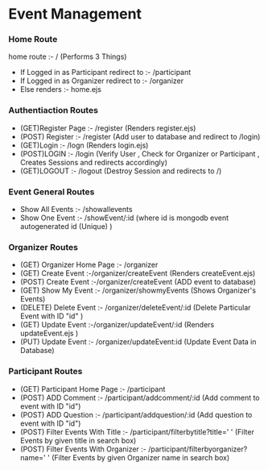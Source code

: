 # Event Management
### Home Route
 home route :-		/         (Performs 3 Things) 
 * If Logged in as Participant redirect to :-		/participant
 * If Logged in as Organizer redirect to   :- /organizer
 * Else renders                            :- home.ejs
### Authentiaction Routes
* (GET)Register Page   :- /register (Renders register.ejs)
* (POST) Register      :- /register (Add user to database and redirect to /login)
* (GET)Login           :- /logn     (Renders login.ejs)
* (POST)LOGIN          :- /login    (Verify User , Check for Organizer or Participant , Creates Sessions and redirects accordingly)
* (GET)LOGOUT          :- /logout   (Destroy Session and redirects to /)
### Event General Routes
* Show All Events  :- /showallevents
* Show One Event   :- /showEvent/:id (where id is mongodb event autogenerated id (Unique) )
### Organizer Routes
* (GET) Organizer Home Page :- /organizer
* (GET) Create Event :-/organizer/createEvent (Renders createEvent.ejs)
* (POST) Create Event :-/organizer/createEvent (ADD event to database)
* (GET) Show My Event :- /organizer/showmyEvents (Shows Organizer's Events)
* (DELETE) Delete Event :- /organizer/deleteEvent/:id (Delete Particular Event with ID "id" )
* (GET) Update Event :-/organizer/updateEvent/:id (Renders updateEvent.ejs )
* (PUT) Update Event :- /organizer/updateEvent:id (Update Event Data in Database)
### Participant Routes
* (GET) Participant Home Page :- /participant
* (POST) ADD Comment :- /participant/addcomment/:id (Add comment to event with ID "id")
* (POST) ADD Question :- /participant/addquestion/:id (Add question to event with ID "id")
* (POST) Filter Events With Title :- /participant/filterbytitle?title=' ' (Filter Events by given title in search box)
* (POST) Filter Events With Organizer :- /participant/filterbyorganizer?name=' ' (Filter Events by given Organizer name in search box)
